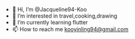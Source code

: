 - 👋 Hi, I’m @Jacqueline94-Koo
- 👀 I’m interested in travel,cooking,drawing
- 🌱 I’m currently learning flutter
- 📫 How to reach me kooyinling94@gmail.com

<!---
Jacqueline94-Koo/Jacqueline94-Koo is a ✨ special ✨ repository because its `README.md` (this file) appears on your GitHub profile.
You can click the Preview link to take a look at your changes.
--->
